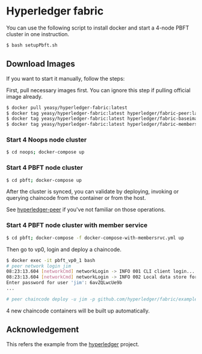 # Hyperledger fabric

You can use the following script to install docker and start a 4-node PBFT cluster in one instruction.

```sh
$ bash setupPbft.sh
```

## Download Images
If you want to start it manually, follow the steps:

First,  pull necessary images first. You can ignore this step if pulling official image already.

```sh
$ docker pull yeasy/hyperledger-fabric:latest
$ docker tag yeasy/hyperledger-fabric:latest hyperledger/fabric-peer:latest
$ docker tag yeasy/hyperledger-fabric:latest hyperledger/fabric-baseimage:latest
$ docker tag yeasy/hyperledger-fabric:latest hyperledger/fabric-membersrvc:latest
```

### Start 4 Noops node cluster

```sh
$ cd noops; docker-compose up
```

### Start 4 PBFT node cluster

```sh
$ cd pbft; docker-compose up
```

After the cluster is synced, you can validate by deploying, invoking or querying chaincode from the container or from the host.

See [hyperledger-peer](https://github.com/yeasy/docker-hyperledger-peer) if you've not familiar on those operations.


### Start 4 PBFT node cluster with member service

```sh
$ cd pbft; docker-compose -f docker-compose-with-membersrvc.yml up
```

Then go to vp0, login and deploy a chaincode.

```sh
$ docker exec -it pbft_vp0_1 bash
# peer network login jim
08:23:13.604 [networkCmd] networkLogin -> INFO 001 CLI client login...
08:23:13.604 [networkCmd] networkLogin -> INFO 002 Local data store for client loginToken: /var/hyperledger/production/client/
Enter password for user 'jim': 6avZQLwcUe9b
...

# peer chaincode deploy -u jim -p github.com/hyperledger/fabric/examples/chaincode/go/chaincode_example02 -c '{"Function":"init", "Args": ["a","100", "b", "200"]}'
```

4 new chaincode containers will be built up automatically.

## Acknowledgement
This refers the example from the [hyperledger](https://github.com/hyperledger/fabric/tree/master/consensus/docker-compose-files) project.

